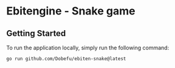 # Ebitengine - Snake game

## Getting Started

To run the application locally, simply run the following command:

```bash
go run github.com/Dobefu/ebiten-snake@latest
```
